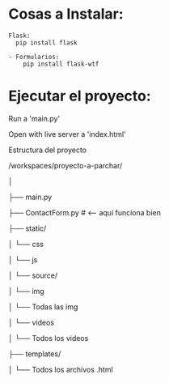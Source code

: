 # Cosas a Instalar:

    Flask:
      pip install flask

    - Formularios:
        pip install flask-wtf 

# Ejecutar el proyecto:

Run a 'main.py'

Open with live server a 'index.html'

Estructura del proyecto

/workspaces/proyecto-a-parchar/

│

├── main.py

├── ContactForm.py   # <-- aquí funciona bien

├── static/

│   └── css

│   └── js

│   └── source/

│     └── img

│       └── Todas las img

│     └── videos

  │     └── Todos los videos

├── templates/

│   └── Todos los archivos .html
